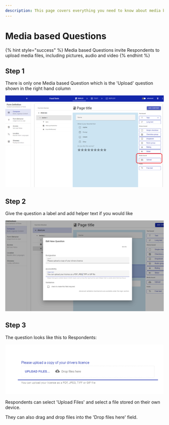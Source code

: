 ```yaml
---
description: This page covers everything you need to know about media based Questions
---
```


# Media based Questions

{% hint style="success" %}
Media based Questions invite Respondents to upload media files, including pictures, audio and video
{% endhint %}

## Step 1

There is only one Media based Question which is the 'Upload' question shown in the right hand column

![](<../../../.gitbook/assets/image (323).png>)

## Step 2

Give the question a label and add helper text if you would like

![](<../../../.gitbook/assets/image (307).png>)

## Step 3

The question looks like this to Respondents:

![](<../../../.gitbook/assets/image (296).png>)

Respondents can select 'Upload Files' and select a file stored on their own device.

They can also drag and drop files into the 'Drop files here' field.
